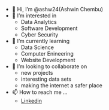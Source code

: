 - 👋 Hi, I’m @ashw24(Ashwin Chembu)
- 👀 I’m interested in 
  - Data Analytics
  - Software Development    
  - Cyber Security
- 🌱 I’m currently learning
  -  Data Science
  -  Computer Enineering
  -  Website Development
- 💞️ I’m looking to collaborate on 
  - new projects
  - interesting data sets
  - making the internet a safer place
- 📫 How to reach me ...
  - [Linkedin](https://www.linkedin.com/in/ashwin-chembu-a5292b205/)

<!---
ashw24/ashw24 is a ✨ special ✨ repository because its `README.md` (this file) appears on your GitHub profile.
You can click the Preview link to take a look at your changes.
--->
